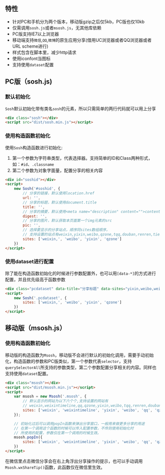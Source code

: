 ## 特性

- 针对PC和手机分为两个版本，移动版gzip之后仅5kb，PC版也仅10kb
- 仅需调用`sosh.js`或者`msosh.js`，无其他库依赖
- PC版支持IE7以上浏览器
- 移动端支持`微信`,`QQ`,`微博`的原生应用分享(借用UC浏览器或者QQ浏览器或者URL scheme进行)
- 样式包含在脚本里，减少http请求
- 使用iconfont当图标
- 支持使用`dataset`配置

## PC版（sosh.js)

### 默认初始化
`Sosh`默认初始化带有类名`sosh`的元素，所以只需简单的两行代码就可以用上分享

```html
<div class="sosh"></div>
<script src="dist/sosh.min.js"></script>
```

### 使用构造函数初始化

使用`Sosh`构造函数进行初始化:

1. 第一个参数为字符串类型，代表选择器。支持简单的ID和Class两种形式，如：`#id`、`.classname`
2. 第二个参数为对象字面量，配置分享的相关内容

```html
<div id="soshid"></div>
<script>
	new Sosh('#soshid', {
		// 分享的链接，默认使用location.href
		url: '', 
		// 分享的标题，默认使用document.title
		title: '', 
		// 分享的摘要，默认使用<meta name="description" content="">content的值  
		digest: '', 
		// 分享的图片，默认获取本页面第一个img元素的src
		pic: '', 
		// 选择要显示的分享站点，顺序同sites数组顺序，
		// 支持设置的站点有weixin,yixin,weibo,qzone,tqq,douban,renren,tieba
		sites: ['weixin,', 'weibo', 'yixin', 'qzone'] 
	})
</script>
```


### 使用dataset进行配置

除了能在构造函数初始化的时候进行参数配置外，也可以用`[data-*]`的方式进行配置，并且优先级高于函数参数

```html
<div class="pcdataset" data-title="分享标题" data-sites="yixin,weibo,weixin,tqq,qzone"></div>
<script>
	new Sosh('.pcdataset', {
		sites: ['weixin,', 'weibo', 'yixin', 'qzone'] 
	})
</script>
```

## 移动版（msosh.js）

### 使用构造函数初始化
移动版的构造函数为`Msosh`，移动版不会进行默认的初始化调用，需要手动初始化，构造函数的参数和PC版类似，第一个参数代表`selector`，支持`querySelectorAll`所支持的参数类型，第二个参数配置分享相关的内容。同样也支持使用`dataset`配置。

```html
<div class="msosh"></div>
<script src="dist/msosh.min.js"></script>
<script>
	var msosh = new Msosh('.msosh', {
		// 默认显示的网站为以下六个个,支持设置的网站有
		// weixin,weixintimeline,qq,qzone,yixin,weibo,tqq,renren,douban,tieba
		sites: ['weixin', 'weixintimeline', 'yixin', 'weibo', 'qq', 'qzone']
	});

	// 初始化过后可以调用popIn函数来弹出分享窗口，一般用来做更多分享的用途
	// 在第一个调用这个函数的时候可以传入配置参数，不传则使用初始化时
	// 所使用的配置，参数仅在第一个调用的时候生效。
	msosh.popIn({
		sites: ['weixin', 'weixintimeline', 'yixin', 'weibo', 'qq', 'qzone', 'tqq', 'renren', 'teiba']
	})
</script>
```

在微信里点击微信分享会在右上角浮出分享操作的提示，也可以手动调用`Msosh.wxShareTip()`函数，此函数仅在微信里生效。



